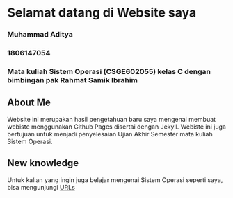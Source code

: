 # Selamat datang di Website saya
### Muhammad Aditya

### 1806147054

### Mata kuliah Sistem Operasi (CSGE602055) kelas C dengan bimbingan pak Rahmat Samik Ibrahim

## About Me

Website ini merupakan hasil pengetahuan baru saya mengenai membuat webiste menggunakan Github Pages disertai dengan Jekyll.
Webiste ini juga bertujuan untuk menjadi penyelesaian Ujian Akhir Semester mata kuliah Sistem Operasi.

## New knowledge
Untuk kalian yang ingin juga belajar mengenai Sistem Operasi seperti saya, bisa mengunjungi [URLs](url.md)
